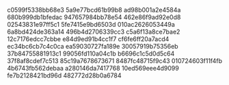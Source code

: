 c0599f5338bb68e3
5a9e77bcd61b99b8
ad98b001a2e4584a
680b999db1bfedac
947657984bb78e54
462e86f9ad92e0d8
02543831e97ff5c1
5fe7415e9bd6503d
010ac2626053449a
6a8bd424de363a14
496b4d2706339cc3
c5a6f13a8ce7bae2
12c7176edcc7cbbe
e84d9ed91b4cc1f7
cf6fe6ff20a7acd4
ec34bc6cb7c4c0ca
ea59030727fa189e
30057919b75356eb
37b84755881913c1
99056fd110a04c1b
b6696c1c5d0d5c64
37f8af8cdef7c513
85c19a7678673671
8487fc48715f9c43
010724603f11f4fb
4b6743fb562debaa
a280146da7417768
10ed569eee4d9099
fe7b2128421bd96d
482772d28b0a6784
